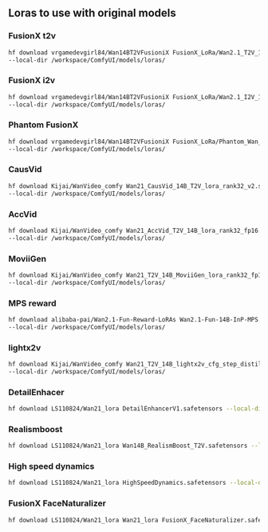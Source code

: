 ## Loras to use with original models

### FusionX t2v

```bash
hf download vrgamedevgirl84/Wan14BT2VFusioniX FusionX_LoRa/Wan2.1_T2V_14B_FusionX_LoRA.safetensors \
--local-dir /workspace/ComfyUI/models/loras/
```

### FusionX i2v

```bash
hf download vrgamedevgirl84/Wan14BT2VFusioniX FusionX_LoRa/Wan2.1_I2V_14B_FusionX_LoRA.safetensors \
--local-dir /workspace/ComfyUI/models/loras/
```

### Phantom FusionX

```bash
hf download vrgamedevgirl84/Wan14BT2VFusioniX FusionX_LoRa/Phantom_Wan_14B_FusionX_LoRA.safetensors \
--local-dir /workspace/ComfyUI/models/loras/
```

### CausVid

```bash
hf download Kijai/WanVideo_comfy Wan21_CausVid_14B_T2V_lora_rank32_v2.safetensors \
--local-dir /workspace/ComfyUI/models/loras/
```

### AccVid

```bash
hf download Kijai/WanVideo_comfy Wan21_AccVid_T2V_14B_lora_rank32_fp16.safetensors \
--local-dir /workspace/ComfyUI/models/loras/
```

###  MoviiGen

```bash
hf download Kijai/WanVideo_comfy Wan21_T2V_14B_MoviiGen_lora_rank32_fp16.safetensors \
--local-dir /workspace/ComfyUI/models/loras/
```  

###  MPS reward

```bash
hf download alibaba-pai/Wan2.1-Fun-Reward-LoRAs Wan2.1-Fun-14B-InP-MPS.safetensors \
--local-dir /workspace/ComfyUI/models/loras/
```

### lightx2v

```bash
hf download Kijai/WanVideo_comfy Wan21_T2V_14B_lightx2v_cfg_step_distill_lora_rank32.safetensors \
--local-dir /workspace/ComfyUI/models/loras/
```

### DetailEnhacer

```bash
hf download LS110824/Wan21_lora DetailEnhancerV1.safetensors --local-dir /workspace/ComfyUI/models/loras/
```

### Realismboost

```bash
hf download LS110824/Wan21_lora Wan14B_RealismBoost_T2V.safetensors --local-dir /workspace/ComfyUI/models/loras/
```

### High speed dynamics

```bash
hf download LS110824/Wan21_lora HighSpeedDynamics.safetensors --local-dir /workspace/ComfyUI/models/loras/
```

### FusionX FaceNaturalizer

```bash
hf download LS110824/Wan21_lora Wan21_lora FusionX_FaceNaturalizer.safetensors --local-dir /workspace/ComfyUI/models/loras/
```